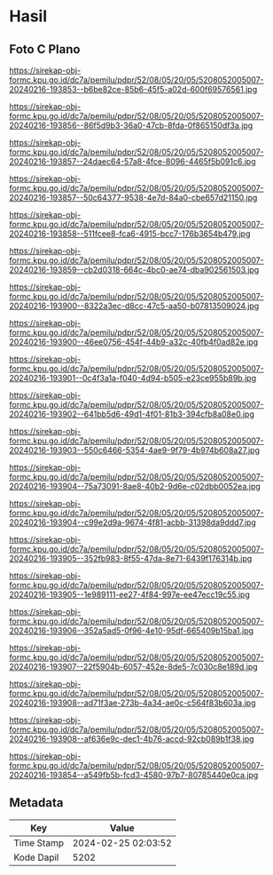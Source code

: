 # Hasil

## Foto C Plano

https://sirekap-obj-formc.kpu.go.id/dc7a/pemilu/pdpr/52/08/05/20/05/5208052005007-20240216-193853--b6be82ce-85b6-45f5-a02d-600f69576561.jpg

https://sirekap-obj-formc.kpu.go.id/dc7a/pemilu/pdpr/52/08/05/20/05/5208052005007-20240216-193856--86f5d9b3-36a0-47cb-8fda-0f865150df3a.jpg

https://sirekap-obj-formc.kpu.go.id/dc7a/pemilu/pdpr/52/08/05/20/05/5208052005007-20240216-193857--24daec64-57a8-4fce-8096-4465f5b091c6.jpg

https://sirekap-obj-formc.kpu.go.id/dc7a/pemilu/pdpr/52/08/05/20/05/5208052005007-20240216-193857--50c64377-9538-4e7d-84a0-cbe657d21150.jpg

https://sirekap-obj-formc.kpu.go.id/dc7a/pemilu/pdpr/52/08/05/20/05/5208052005007-20240216-193858--511fcee8-fca6-4915-bcc7-176b3654b479.jpg

https://sirekap-obj-formc.kpu.go.id/dc7a/pemilu/pdpr/52/08/05/20/05/5208052005007-20240216-193859--cb2d0318-664c-4bc0-ae74-dba902561503.jpg

https://sirekap-obj-formc.kpu.go.id/dc7a/pemilu/pdpr/52/08/05/20/05/5208052005007-20240216-193900--8322a3ec-d8cc-47c5-aa50-b07813509024.jpg

https://sirekap-obj-formc.kpu.go.id/dc7a/pemilu/pdpr/52/08/05/20/05/5208052005007-20240216-193900--46ee0756-454f-44b9-a32c-40fb4f0ad82e.jpg

https://sirekap-obj-formc.kpu.go.id/dc7a/pemilu/pdpr/52/08/05/20/05/5208052005007-20240216-193901--0c4f3a1a-f040-4d94-b505-e23ce955b89b.jpg

https://sirekap-obj-formc.kpu.go.id/dc7a/pemilu/pdpr/52/08/05/20/05/5208052005007-20240216-193902--641bb5d6-49d1-4f01-81b3-394cfb8a08e0.jpg

https://sirekap-obj-formc.kpu.go.id/dc7a/pemilu/pdpr/52/08/05/20/05/5208052005007-20240216-193903--550c6466-5354-4ae9-9f79-4b974b608a27.jpg

https://sirekap-obj-formc.kpu.go.id/dc7a/pemilu/pdpr/52/08/05/20/05/5208052005007-20240216-193904--75a73091-8ae8-40b2-9d6e-c02dbb0052ea.jpg

https://sirekap-obj-formc.kpu.go.id/dc7a/pemilu/pdpr/52/08/05/20/05/5208052005007-20240216-193904--c99e2d9a-9674-4f81-acbb-31398da9ddd7.jpg

https://sirekap-obj-formc.kpu.go.id/dc7a/pemilu/pdpr/52/08/05/20/05/5208052005007-20240216-193905--352fb983-8f55-47da-8e71-6439f176314b.jpg

https://sirekap-obj-formc.kpu.go.id/dc7a/pemilu/pdpr/52/08/05/20/05/5208052005007-20240216-193905--1e989111-ee27-4f84-997e-ee47ecc19c55.jpg

https://sirekap-obj-formc.kpu.go.id/dc7a/pemilu/pdpr/52/08/05/20/05/5208052005007-20240216-193906--352a5ad5-0f96-4e10-95df-665409b15ba1.jpg

https://sirekap-obj-formc.kpu.go.id/dc7a/pemilu/pdpr/52/08/05/20/05/5208052005007-20240216-193907--22f5904b-6057-452e-8de5-7c030c8e189d.jpg

https://sirekap-obj-formc.kpu.go.id/dc7a/pemilu/pdpr/52/08/05/20/05/5208052005007-20240216-193908--ad71f3ae-273b-4a34-ae0c-c564f83b603a.jpg

https://sirekap-obj-formc.kpu.go.id/dc7a/pemilu/pdpr/52/08/05/20/05/5208052005007-20240216-193908--af636e9c-dec1-4b76-accd-92cb089b1f38.jpg

https://sirekap-obj-formc.kpu.go.id/dc7a/pemilu/pdpr/52/08/05/20/05/5208052005007-20240216-193854--a549fb5b-fcd3-4580-97b7-80785440e0ca.jpg


## Metadata

| Key        | Value               |
| ---------- | ------------------- |
| Time Stamp | 2024-02-25 02:03:52 |
| Kode Dapil | 5202                |



